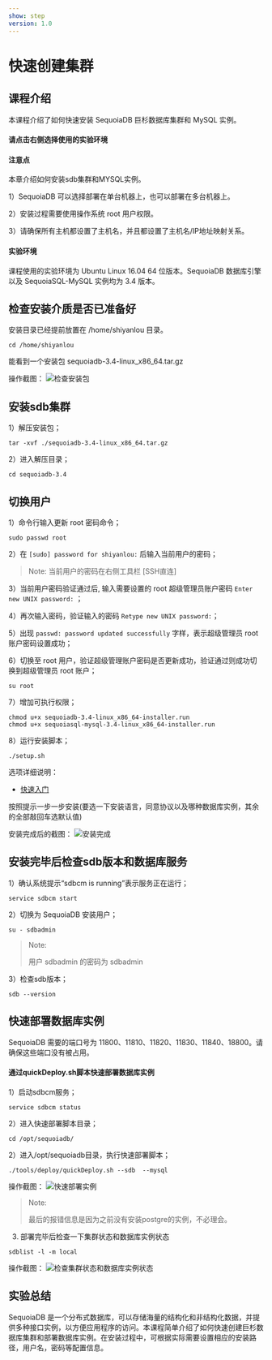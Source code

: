 ```yaml
---
show: step
version: 1.0 
---
```


# 快速创建集群

## 课程介绍

本课程介绍了如何快速安装 SequoiaDB 巨杉数据库集群和 MySQL 实例。

#### 请点击右侧选择使用的实验环境

#### 注意点
本章介绍如何安装sdb集群和MYSQL实例。

1）SequoiaDB 可以选择部署在单台机器上，也可以部署在多台机器上。

2）安装过程需要使用操作系统 root 用户权限。

3）请确保所有主机都设置了主机名，并且都设置了主机名/IP地址映射关系。

#### 实验环境
课程使用的实验环境为 Ubuntu Linux 16.04 64 位版本。SequoiaDB 数据库引擎以及 SequoiaSQL-MySQL 实例均为 3.4 版本。



##  检查安装介质是否已准备好
安装目录已经提前放置在 /home/shiyanlou 目录。

```
cd /home/shiyanlou
```
能看到一个安装包 sequoiadb-3.4-linux_x86_64.tar.gz 

操作截图：
![检查安装包](https://doc.shiyanlou.com/courses/1480/1207281/736a2463740a7e973e6ba41207ad9469)


## 安装sdb集群
1）解压安装包； 

```
tar -xvf ./sequoiadb-3.4-linux_x86_64.tar.gz
```

2）进入解压目录；
```
cd sequoiadb-3.4
```

## 切换用户

1）命令行输入更新 root 密码命令；

```
sudo passwd root
```

2）在 `[sudo] password for shiyanlou:` 后输入当前用户的密码；

> Note:
> 当前用户的密码在右侧工具栏 [SSH直连]

3）当前用户密码验证通过后, 输入需要设置的 root 超级管理员账户密码 `Enter new UNIX password:` ；

4）再次输入密码，验证输入的密码 `Retype new UNIX password:`；

5）出现 `passwd: password updated successfully` 字样，表示超级管理员 root 账户密码设置成功；

6）切换至 root 用户，验证超级管理账户密码是否更新成功，验证通过则成功切换到超级管理员 root 账户；
```
su root
```

7）增加可执行权限；

```
chmod u+x sequoiadb-3.4-linux_x86_64-installer.run
chmod u+x sequoiasql-mysql-3.4-linux_x86_64-installer.run
```

8）运行安装脚本；
```
./setup.sh
```
选项详细说明：
* [快速入门](http://doc.sequoiadb.com/cn/sequoiadb-cat_id-1519612914-edition_id-0)



按照提示一步一步安装(要选一下安装语言，同意协议以及哪种数据库实例，其余的全部敲回车选默认值)

安装完成后的截图：
![安装完成](https://doc.shiyanlou.com/courses/1480/1207281/590058544bef538f93a9dc0db5d026c8)

## 安装完毕后检查sdb版本和数据库服务
1）确认系统提示“sdbcm is running”表示服务正在运行；

```
service sdbcm start
```

2）切换为 SequoiaDB 安装用户；

```
su - sdbadmin
```

>Note:
>
>用户 sdbadmin 的密码为 sdbadmin


3）检查sdb版本；

```
sdb --version
```

## 快速部署数据库实例
SequoiaDB 需要的端口号为 11800、11810、11820、11830、11840、18800。请确保这些端口没有被占用。

#### 通过quickDeploy.sh脚本快速部署数据库实例
1）启动sdbcm服务；
```
service sdbcm status
```

2）进入快速部署脚本目录；
```
cd /opt/sequoiadb/
```

2）进入/opt/sequoiadb目录，执行快速部署脚本；
```
./tools/deploy/quickDeploy.sh --sdb  --mysql
```

操作截图：
![快速部署实例](https://doc.shiyanlou.com/courses/1480/1207281/d4fd9a7884978404920e836021826aeb)

>Note:
>
>最后的报错信息是因为之前没有安装postgre的实例，不必理会。

3) 部署完毕后检查一下集群状态和数据库实例状态 

```
sdblist -l -m local
```

操作截图：
![检查集群状态和数据库实例状态](https://doc.shiyanlou.com/courses/1480/1207281/cc8224a35575a23cb6d1089d676dbb0c)

## 实验总结

SequoiaDB 是一个分布式数据库，可以存储海量的结构化和非结构化数据，并提供多种接口实例，以方便应用程序的访问。本课程简单介绍了如何快速创建巨杉数据库集群和部署数据库实例。在安装过程中，可根据实际需要设置相应的安装路径，用户名，密码等配置信息。


